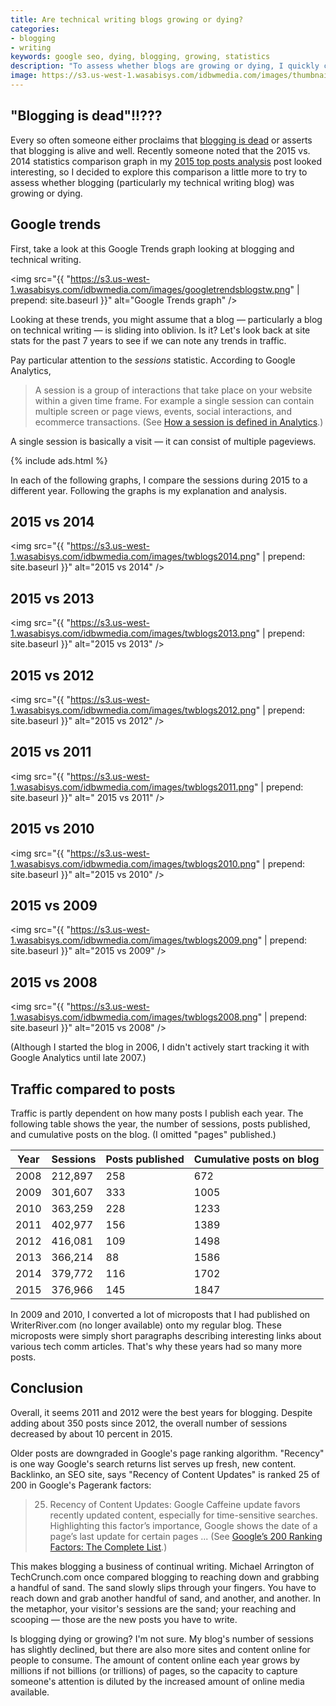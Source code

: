 ```yaml
---
title: Are technical writing blogs growing or dying?
categories:
- blogging
- writing
keywords: google seo, dying, blogging, growing, statistics
description: "To assess whether blogs are growing or dying, I quickly compared metrics for the past 7 years on my blog, looking at the number of sessions per year. I then correlated the sessions with the number of posts that year and the cumulative number of posts on the blog overall. It seems that my blog readership is on a slight decline. This is likely due to the proliferation of online sites, not of blogging in general."
image: https://s3.us-west-1.wasabisys.com/idbwmedia.com/images/thumbnails/googletrendsblogstwthumb.png
---
```


## "Blogging is dead"!!???
Every so often someone either proclaims that [blogging is dead](https://www.google.de/search?q=Blogging+is+dead&trackid=sp-006) or asserts that blogging is alive and well. Recently someone noted that the 2015 vs. 2014 statistics comparison graph in my [2015 top posts analysis](https://idratherbewriting.com/2016/01/01/analyzing-top-posts-trends-on-idratherbewriting-blog/) post looked interesting, so I decided to explore this comparison a little more to try to assess whether blogging (particularly my technical writing blog) was growing or dying.

## Google trends
First, take a look at this Google Trends graph looking at blogging and technical writing.

<img src="{{ "https://s3.us-west-1.wasabisys.com/idbwmedia.com/images/googletrendsblogstw.png" | prepend: site.baseurl }}" alt="Google Trends graph" />

Looking at these trends, you might assume that a blog &mdash; particularly a blog on technical writing &mdash; is sliding into oblivion. Is it? Let's look back at site stats for the past 7 years to see if we can note any trends in traffic.

Pay particular attention to the *sessions* statistic. According to Google Analytics,

>A session is a group of interactions that take place on your website within a given time frame. For example a single session can contain multiple screen or page views, events, social interactions, and ecommerce transactions. (See [How a session is defined in Analytics](https://support.google.com/analytics/answer/2731565?hl=en).)

A single session is basically a visit &mdash; it can consist of multiple pageviews.

{% include ads.html %}

In each of the following graphs, I compare the sessions during 2015 to a different year. Following the graphs is my explanation and analysis.

## 2015 vs 2014
<img src="{{ "https://s3.us-west-1.wasabisys.com/idbwmedia.com/images/twblogs2014.png" | prepend: site.baseurl }}" alt="2015 vs 2014" />

## 2015 vs 2013
<img src="{{ "https://s3.us-west-1.wasabisys.com/idbwmedia.com/images/twblogs2013.png" | prepend: site.baseurl }}" alt="2015 vs 2013" />

## 2015 vs 2012
<img src="{{ "https://s3.us-west-1.wasabisys.com/idbwmedia.com/images/twblogs2012.png" | prepend: site.baseurl }}" alt="2015 vs 2012" />

## 2015 vs 2011
<img src="{{ "https://s3.us-west-1.wasabisys.com/idbwmedia.com/images/twblogs2011.png" | prepend: site.baseurl }}" alt=" 2015 vs 2011" />

## 2015 vs 2010
<img src="{{ "https://s3.us-west-1.wasabisys.com/idbwmedia.com/images/twblogs2010.png" | prepend: site.baseurl }}" alt="2015 vs 2010" />

## 2015 vs 2009
<img src="{{ "https://s3.us-west-1.wasabisys.com/idbwmedia.com/images/twblogs2009.png" | prepend: site.baseurl }}" alt="2015 vs 2009" />

## 2015 vs 2008
<img src="{{ "https://s3.us-west-1.wasabisys.com/idbwmedia.com/images/twblogs2008.png" | prepend: site.baseurl }}" alt="2015 vs 2008" />

(Although I started the blog in 2006, I didn't actively start tracking it with Google Analytics until late 2007.)

## Traffic compared to posts

Traffic is partly dependent on how many posts I publish each year. The following table shows the year, the number of sessions, posts published, and cumulative posts on the blog. (I omitted "pages" published.)

| Year | Sessions | Posts published | Cumulative posts on blog |
|----|----|-----|-----|
|2008| 212,897 | 258 | 672 |
|2009| 301,607 | 333 | 1005|
|2010| 363,259 | 228 | 1233|
|2011| 402,977 | 156 | 1389|
|2012| 416,081 | 109 | 1498|
|2013| 366,214 | 88 | 1586|
|2014| 379,772 | 116 | 1702|
|2015| 376,966 | 145 | 1847|

In 2009 and 2010, I converted a lot of microposts that I had published on WriterRiver.com (no longer available) onto my regular blog. These microposts were simply short paragraphs describing interesting links about various tech comm articles. That's why these years had so many more posts.

## Conclusion
Overall, it seems 2011 and 2012 were the best years for blogging. Despite adding about 350 posts since 2012, the overall number of sessions decreased by about 10 percent in 2015.

Older posts are downgraded in Google's page ranking algorithm. "Recency" is one way Google's search returns list serves up fresh, new content. Backlinko, an SEO site, says "Recency of Content Updates" is ranked 25 of 200 in Google's Pagerank factors:

>25. Recency of Content Updates: Google Caffeine update favors recently updated content, especially for time-sensitive searches. Highlighting this factor’s importance, Google shows the date of a page’s last update for certain pages ... (See [Google’s 200 Ranking Factors: The Complete List](http://backlinko.com/google-ranking-factors).)

This makes blogging a business of continual writing. Michael Arrington of TechCrunch.com once compared blogging to reaching down and grabbing a handful of sand. The sand slowly slips through your fingers. You have to reach down and grab another handful of sand, and another, and another. In the metaphor, your visitor's sessions are the sand; your reaching and scooping &mdash; those are the new posts you have to write.

Is blogging dying or growing? I'm not sure. My blog's number of sessions has slightly declined, but there are also more sites and content online for people to consume. The amount of content online each year grows by millions if not billions (or trillions) of pages, so the capacity to capture someone's attention is diluted by the increased amount of online media available.
